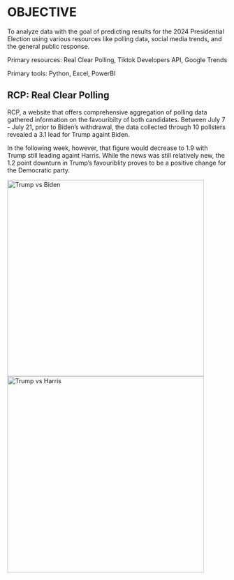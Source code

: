 # OBJECTIVE

To analyze data with the goal of predicting results for the 2024 Presidential Election using various resources like polling data, social media trends, and the general public response. 

Primary resources: Real Clear Polling, Tiktok Developers API, Google Trends

Primary tools: Python, Excel, PowerBI

## RCP: Real Clear Polling

RCP, a website that offers comprehensive aggregation of polling data gathered information on the favouribilty of both candidates. Between July 7 - July 21, prior to Biden’s withdrawal, the data collected through 10 pollsters revealed a 3.1 lead for Trump againt Biden.

In the following week, however, that figure would decrease to 1.9 with Trump still leading againt Harris. While the news was still relatively new, the 1.2 point downturn in Trump’s favouriblity proves to be a positive change for the Democratic party.

<img src="https://github.com/user-attachments/assets/bddf4864-1bc1-4ced-b7cb-6e0aaed36029" alt="Trump vs Biden" width="450"/>
<img src="https://github.com/user-attachments/assets/015e0719-4084-424e-b8ee-052287f91311" alt="Trump vs Harris" width="450"/>

